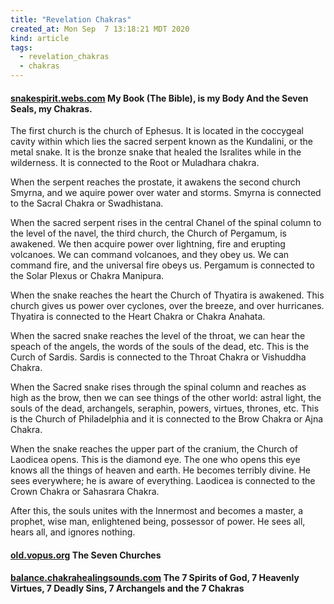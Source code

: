 ```yaml
---
title: "Revelation Chakras"
created_at: Mon Sep  7 13:18:21 MDT 2020
kind: article
tags:
  - revelation_chakras
  - chakras
---
```


<h4>
  <a href="https://snakespirit.webs.com/thesevenseals.htm" target="_blank">snakespirit.webs.com</a>
  My Book (The Bible), is my Body And the Seven Seals, my Chakras.
</h4>
The first church is the church of Ephesus. It is located in the coccygeal
cavity within which lies the sacred serpent known as the Kundalini,
or the metal snake. It is the bronze snake that healed the Isralites
while in the wilderness. It is connected to the Root or Muladhara chakra.

When the serpent reaches the prostate, it awakens the second church
Smyrna, and we aquire power over water and storms. Smyrna is connected
to the Sacral Chakra or Swadhistana.

When the sacred serpent rises in the central Chanel of the spinal column
to the level of the navel, the third church, the Church of Pergamum,
is awakened. We then acquire power over lightning, fire and erupting
volcanoes. We can command volcanoes, and they obey us. We can command
fire, and the universal fire obeys us. Pergamum is connected to the
Solar Plexus or Chakra Manipura.

When the snake reaches the heart the Church of Thyatira is awakened. This
church gives us power over cyclones, over the breeze, and over
hurricanes. Thyatira is connected to the Heart Chakra or Chakra Anahata.

When the sacred snake reaches the level of the throat, we can hear the
speach of the angels, the words of the souls of the dead, etc. This
is the Curch of Sardis. Sardis is connected to the Throat Chakra or
Vishuddha Chakra.

When the Sacred snake rises through the spinal column and reaches as high
as the brow, then we can see things of the other world: astral light,
the souls of the dead, archangels, seraphin, powers, virtues, thrones,
etc. This is the Church of Philadelphia and it is connected to the Brow
Chakra or Ajna Chakra.

When the snake reaches the upper part of the cranium, the Church of
Laodicea opens. This is the diamond eye. The one who opens this eye knows
all the things of heaven and earth. He becomes terribly divine. He sees
everywhere; he is aware of everything. Laodicea is connected to the
Crown Chakra or Sahasrara Chakra.

After this, the souls unites with the Innermost and becomes a master,
a prophet, wise man, enlightened being, possessor of power. He sees all,
hears all, and ignores nothing.

<h4>
  <a href="https://old.vopus.org/en/gnosis/study-of-the-soul/the-seven-churches.htmls" target="_blank">old.vopus.org</a>
  The Seven Churches
</h4>

<h4>
  <a href="https://balance.chakrahealingsounds.com/7-spirits-god-7-heavenly-virtues-7-deadly-sins-7-archangels-7-chakras/" target="_blank">balance.chakrahealingsounds.com</a>
  The 7 Spirits of God, 7 Heavenly Virtues, 7 Deadly Sins, 7 Archangels and the 7 Chakras
</h4>

<!--
html boilerplate fragments
<a href="" target="_blank"></a>
<a name=""></a>
<img src="" width="400px">
<ul>
  <li></li>
  <li><a href="" target="_blank"></a></li>
</ul>
<pre>
</pre>
<p style="margin-bottom: 2em;"></p>
<hr style="border: 0; height: 3px; background: #333; background-image: linear-gradient(to right, #ccc, #333, #ccc);">
<pre><code>
</code></pre>
<math xmlns='http://www.w3.org/1998/Math/MathML' display='block'>
</math>
:-->

